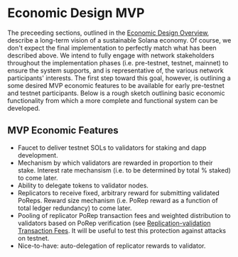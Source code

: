 # Economic Design MVP

The preceeding sections, outlined in the [Economic Design Overview](./), describe a long-term vision of a sustainable Solana economy. Of course, we don't expect the final implementation to perfectly match what has been described above. We intend to fully engage with network stakeholders throughout the implementation phases \(i.e. pre-testnet, testnet, mainnet\) to ensure the system supports, and is representative of, the various network participants' interests. The first step toward this goal, however, is outlining a some desired MVP economic features to be available for early pre-testnet and testnet participants. Below is a rough sketch outlining basic economic functionality from which a more complete and functional system can be developed.

## MVP Economic Features

* Faucet to deliver testnet SOLs to validators for staking and dapp development.
* Mechanism by which validators are rewarded in proportion to their stake. Interest rate mechansism \(i.e. to be determined by total % staked\) to come later.
* Ability to delegate tokens to validator nodes.
* Replicators to receive fixed, arbitrary reward for submitting validated PoReps. Reward size mechanism \(i.e. PoRep reward as a function of total ledger redundancy\) to come later.
* Pooling of replicator PoRep transaction fees and weighted distribution to validators based on PoRep verification \(see [Replication-validation Transaction Fees](ed_validation_client_economics/ed_vce_replication_validation_transaction_fees.md). It will be useful to test this protection against attacks on testnet.
* Nice-to-have: auto-delegation of replicator rewards to validator.

